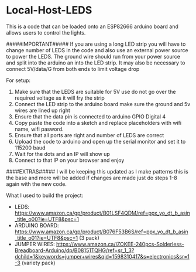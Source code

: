 # Local-Host-LEDS
This is a code that can be loaded onto an ESP82666 arduino board and allows users to control the lights. 

#####IMPORTANT#####
If you are using a long LED strip you will have to change number of LEDS in the code and also use an external power source to power the LEDS.
The ground wire should run from your power source and split into the arduino an into the LED strip.
It may also be necessary to connect 5V/data/G from both ends to limit voltage drop

For setup:
1. Make sure that the LEDS are suitable for 5V use do not go over the required voltage as it will fry the strip
2. Connect the LED strip to the arduino board make sure the ground and 5v wires are lined up right
3. Ensure that the data pin is connected to arduino GPIO Digital 4
4. Copy paste the code into a sketch and replace placeholders with wifi name, wifi pasword. 
5. Ensure that all ports are right and number of LEDS are correct
6. Upload the code to arduino and open up the serial monitor and set it to 115200 baud 
7. Wait for the dots and an IP will show up
8. Connect to that IP on your browser and enjoy

####EXTRAS#####
I will be keeping this updated as I make patterns this is the base and more will be added if changes are made just do steps 1-8 again with the new code. 


What I used to build the project:
- LEDS: https://www.amazon.ca/gp/product/B01LSF4QDM/ref=ppx_yo_dt_b_asin_title_o00?ie=UTF8&psc=1
- ARDUINO BOARD: https://www.amazon.ca/gp/product/B076F53B6S/ref=ppx_yo_dt_b_asin_title_o01?ie=UTF8&psc=1 (3 pack)
- JUMPER WIRES: https://www.amazon.ca/IZOKEE-240pcs-Solderless-Breadboard-Arduino/dp/B08151TQHG/ref=sr_1_3?dchild=1&keywords=jumper+wires&qid=1598310417&s=electronics&sr=1-3 (variety pack)

